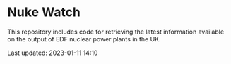 # Nuke Watch

This repository includes code for retrieving the latest information available on the output of EDF nuclear power plants in the UK.

Last updated: 2023-01-11 14:10